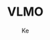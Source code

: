 ---
layout:       post
title:        "VLMO"
author:       "Ke"
header-style: text
catalog:      true
mathjax: true
tags:
    - Multi Modality
---